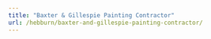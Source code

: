 ```yaml
---
title: "Baxter & Gillespie Painting Contractor"
url: /hebburn/baxter-and-gillespie-painting-contractor/
---
```

